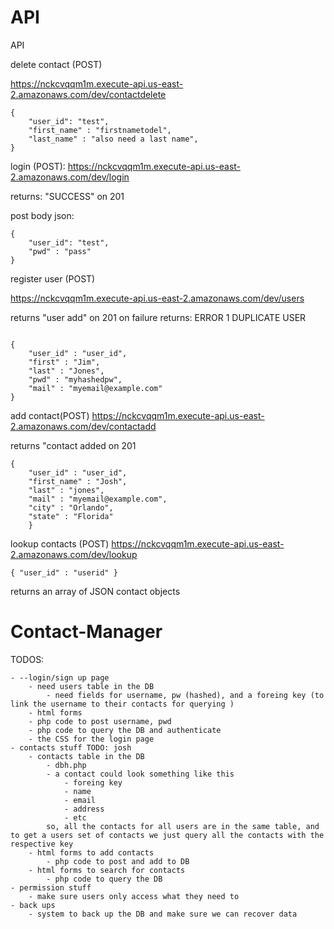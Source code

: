 
# API


API

delete contact (POST)

https://nckcvqqm1m.execute-api.us-east-2.amazonaws.com/dev/contactdelete


```
{
    "user_id": "test",
    "first_name" : "firstnametodel",
    "last_name" : "also need a last name",
}
```


login (POST):
https://nckcvqqm1m.execute-api.us-east-2.amazonaws.com/dev/login

returns: "SUCCESS" on 201

post body json:
```
{
    "user_id": "test",
    "pwd" : "pass"
}
```

register user (POST)

https://nckcvqqm1m.execute-api.us-east-2.amazonaws.com/dev/users

returns "user add" on 201
on failure returns: ERROR 1 DUPLICATE USER
```

{
    "user_id" : "user_id",
    "first" : "Jim",
    "last" : "Jones",
    "pwd" : "myhashedpw",
    "mail" : "myemail@example.com"
}

```
add contact(POST) https://nckcvqqm1m.execute-api.us-east-2.amazonaws.com/dev/contactadd

returns "contact added on 201
```
{
	"user_id" : "user_id",
    "first_name" : "Josh",
    "last" : "jones",
    "mail" : "myemail@example.com",
    "city" : "Orlando",
    "state" : "Florida"
    }

```

lookup contacts (POST) https://nckcvqqm1m.execute-api.us-east-2.amazonaws.com/dev/lookup
```
{ "user_id" : "userid" }
```
returns an array of JSON contact objects




















# Contact-Manager
TODOS:

    - --login/sign up page
        - need users table in the DB
            - need fields for username, pw (hashed), and a foreing key (to link the username to their contacts for querying )
        - html forms 
        - php code to post username, pwd
        - php code to query the DB and authenticate 
        - the CSS for the login page
    - contacts stuff TODO: josh
        - contacts table in the DB
            - dbh.php
            - a contact could look something like this
                - foreing key
                - name
                - email
                - address
                - etc
            so, all the contacts for all users are in the same table, and to get a users set of contacts we just query all the contacts with the respective key
        - html forms to add contacts
            - php code to post and add to DB
        - html forms to search for contacts
            - php code to query the DB
    - permission stuff
        - make sure users only access what they need to
    - back ups
        - system to back up the DB and make sure we can recover data
